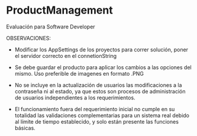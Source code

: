 # ProductManagement
Evaluación para Software Developer

OBSERVACIONES:
- Modificar los AppSettings de los proyectos para correr solución, poner el servidor correcto en el connetionString

- Se debe guardar el producto para aplicar los cambios a las opciones del mismo. Uso preferible de imagenes en formato .PNG

- No se incluye en la actualización de usuarios las modificaciones a la contraseña ni al estado, ya que estos son procesos de administración de usuarios independientes a los requerimientos.

- El funcionamiento fuera del requerimiento inicial no cumple en su totalidad las validaciones complementarias para un sistema real debido al límite de tiempo establecido, y solo están presente las funciones básicas.
